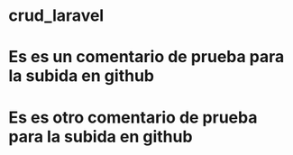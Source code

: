 # crud_laravel

# Es es un comentario de prueba para la subida en github

# Es es otro comentario de prueba para la subida en github
